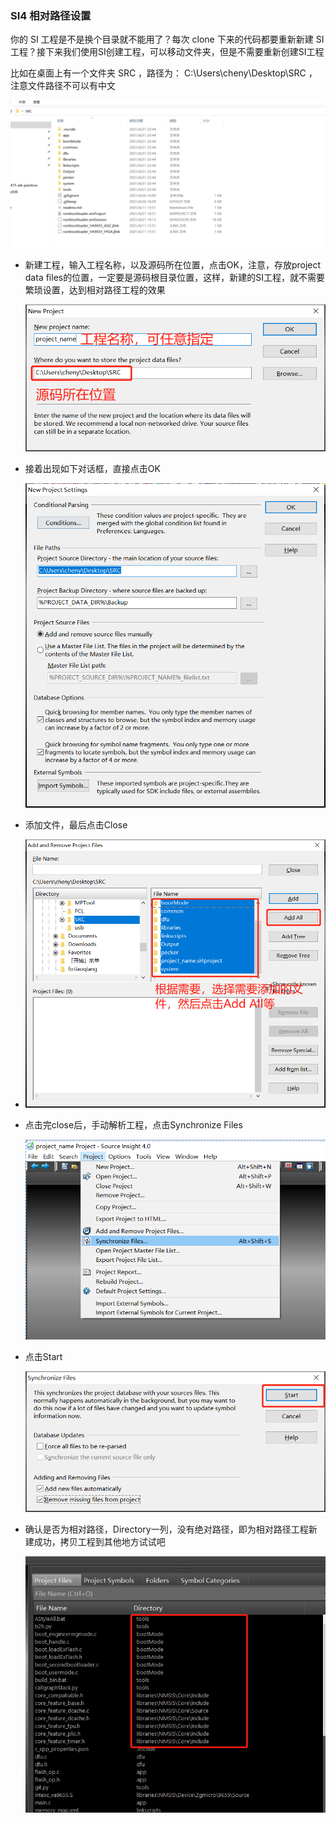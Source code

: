 ### SI4 相对路径设置

你的 SI 工程是不是换个目录就不能用了？每次 clone 下来的代码都要重新新建 SI 工程？接下来我们使用SI创建工程，可以移动文件夹，但是不需要重新创建SI工程



比如在桌面上有一个文件夹 SRC  ，路径为： C:\Users\cheny\Desktop\SRC ， 注意文件路径不可以有中文

![image-20210621225047149](image/si/image-20210621225047149.png)



- 新建工程，输入工程名称，以及源码所在位置，点击OK，注意，存放project data files的位置，一定要是源码根目录位置，这样，新建的SI工程，就不需要繁琐设置，达到相对路径工程的效果

  ![image-20210621225517424](image/si/image-20210621225517424.png)





- 接着出现如下对话框，直接点击OK

  ![image-20210621225607374](image/si/image-20210621225607374.png)



- 添加文件，最后点击Close
- ![image-20210621225922930](image/si/image-20210621225922930.png)

- 点击完close后，手动解析工程，点击Synchronize Files

  ![image-20210621230053978](image/si/image-20210621230053978.png)



- 点击Start

  ![image-20210621230143630](image/si/image-20210621230143630.png)

- 确认是否为相对路径，Directory一列，没有绝对路径，即为相对路径工程新建成功，拷贝工程到其他地方试试吧

  ![image-20210621230239800](image/si/image-20210621230239800.png)